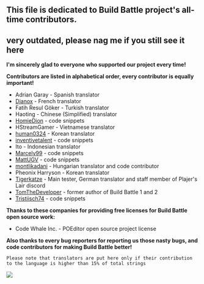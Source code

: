 ## This file is dedicated to **Build Battle** project's all-time contributors.

## **very outdated, please nag me if you still see it here**

**I'm sincerely glad to everyone who supported our project every time!**

**Contributors are listed in alphabetical order, every contributor is equally important!**

* Adrian Garay - Spanish translator
* [Dianox](https://www.spigotmc.org/members/dianox.74931/) - French translator
* Fatih Resul Göker - Turkish translator
* Haoting - Chinese (Simplified) translator
* [HomieDion](https://www.spigotmc.org/members/homiedion.118743/) - code snippets
* HStreamGamer - Vietnamese translator
* [human0324](https://www.spigotmc.org/members/human0324.532201/) - Korean translator
* [inventivetalent](https://www.spigotmc.org/members/inventivetalent.6643/) - code snippets
* Ito - Indonesian translator
* [Marcely99](https://www.spigotmc.org/members/marcely99.62672/) - code snippets
* [MattUGV](https://www.spigotmc.org/members/mattugv.139086/) - code snippets
* [montlikadani](https://www.spigotmc.org/members/toldi.251100/) - Hungarian translator and code contributor
* Pheonix Harryson - Korean translator
* [Tigerkatze](https://www.spigotmc.org/members/tigerkatze.414545/) - Main tester, German translator and staff member of
  Plajer's Lair discord
* [TomTheDeveloper](https://www.spigotmc.org/members/tomthedeveloper.4729/) - former author of Build Battle 1 and 2
* [Tristiisch74](https://www.spigotmc.org/members/tristiisch74.149406/) - code snippets

**Thanks to these companies for providing free licenses for Build Battle open source work:**

* Code Whale Inc. - POEditor open source project license

**Also thanks to every bug reporters for reporting us those nasty bugs, and code contributors for making Build Battle
better!**

`Please note that translators are put here only if their contribution to the language is higher than 15% of total strings`

![](https://i.imgur.com/LFakRC8.png)

